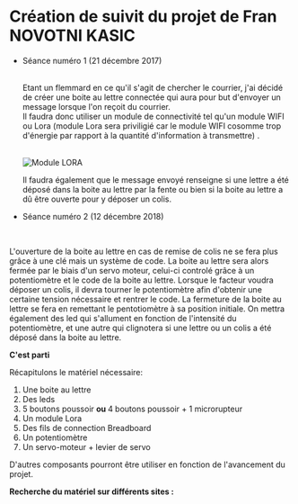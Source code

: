 <h1> Création de suivit du projet de Fran NOVOTNI KASIC </h1>

<ul> <li> Séance numéro 1 (21 décembre 2017) </li>
</br>

<p>Etant un flemmard en ce qu'il s'agit de chercher le courrier, j'ai décidé de créer une boite au lettre connectée qui aura pour but
d'envoyer un message lorsque l'on reçoit du courrier. </br>Il faudra donc utiliser un module de connectivité tel qu'un module WIFI ou Lora (module Lora sera priviligié car le module WIFI cosomme trop d'énergie par rapport à la quantité d'information à transmettre) .</p><br>

<img src="https://encrypted-tbn0.gstatic.com/images?q=tbn:ANd9GcTLZkSWdXVmQdTaTTETlZKux6ojXKBVzKE4rEyHgbqocj2zRL4W" title="Module LORA" align="center" >

</br>

<p>Il faudra également que le message envoyé renseigne si une lettre a été déposé dans la boite au lettre par la fente ou bien si la boite au lettre a dû être ouverte pour y déposer un colis. </p>

<li> Séance numéro 2 (12 décembre 2018) </li> </ul>
</br>

<p>L'ouverture de la boite au lettre en cas de remise de colis ne se fera plus grâce à une clé mais un système de code. La boite au lettre sera alors fermée par le biais d'un servo moteur, celui-ci controlé grâce à un potentiomètre et le code de la boite au lettre. Lorsque le facteur voudra déposer un colis, il devra tourner le potentiomètre afin d'obtenir une certaine tension nécessaire et rentrer le code. La fermeture de la boite au lettre se fera en remettant le pentotiomètre à sa position initiale.
On mettra également des led qui s'allument en fonction de l'intensité du potentiomètre, et une autre qui clignotera si une lettre ou un colis a été déposé dans la boite au lettre.</p>

<strong> C'est parti </strong>

Récapitulons le matériel nécessaire:
<ol> <li> Une boite au lettre </li>
<li> Des leds </li>
<li> 5 boutons poussoir <strong> ou </strong> 4 boutons poussoir + 1 microrupteur </li>
<li> Un module Lora </li>
<li> Des fils de connection Breadboard </li>
<li> Un potentiomètre </li>
<li> Un servo-moteur + levier de servo</li>
</ol>

D'autres composants pourront être utiliser en fonction de l'avancement du projet.

<strong> Recherche du matériel sur différents sites : </strong>
